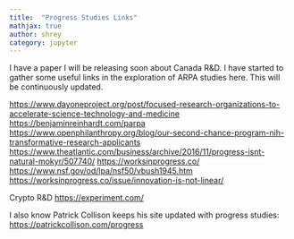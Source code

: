 ```yaml
---
title:  "Progress Studies Links"
mathjax: true
author: shrey
category: jupyter
---
```


I have a paper I will be releasing soon about Canada R&D. I have started to gather some useful links in the exploration of ARPA studies here. This will be continuously updated. 

https://www.dayoneproject.org/post/focused-research-organizations-to-accelerate-science-technology-and-medicine
https://benjaminreinhardt.com/parpa
https://www.openphilanthropy.org/blog/our-second-chance-program-nih-transformative-research-applicants
https://www.theatlantic.com/business/archive/2016/11/progress-isnt-natural-mokyr/507740/
https://worksinprogress.co/
https://www.nsf.gov/od/lpa/nsf50/vbush1945.htm
https://worksinprogress.co/issue/innovation-is-not-linear/

Crypto R&D
https://experiment.com/

I also know Patrick Collison keeps his site updated with progress studies: https://patrickcollison.com/progress
